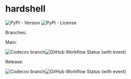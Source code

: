 # hardshell

![PyPI - Version](https://img.shields.io/pypi/v/hardshell)
![PyPI - License](https://img.shields.io/pypi/l/hardshell)

Branches:

Main:

![Codecov branch](https://img.shields.io/codecov/c/github/tomburge/hardshell/release)![GitHub Workflow Status (with event)](https://img.shields.io/github/actions/workflow/status/tomburge/hardshell/main.yaml)

Release:

![Codecov branch](https://img.shields.io/codecov/c/github/tomburge/hardshell/main)![GitHub Workflow Status (with event)](https://img.shields.io/github/actions/workflow/status/tomburge/hardshell/release.yaml)
